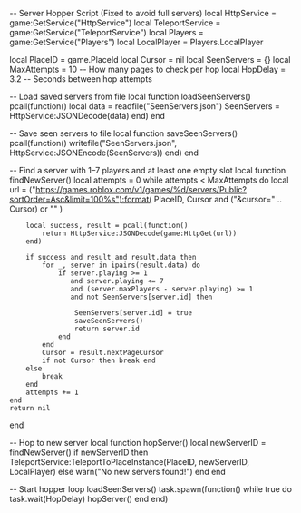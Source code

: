 -- Server Hopper Script (Fixed to avoid full servers)
local HttpService = game:GetService("HttpService")
local TeleportService = game:GetService("TeleportService")
local Players = game:GetService("Players")
local LocalPlayer = Players.LocalPlayer

local PlaceID = game.PlaceId
local Cursor = nil
local SeenServers = {}
local MaxAttempts = 10  -- How many pages to check per hop
local HopDelay = 3.2    -- Seconds between hop attempts

-- Load saved servers from file
local function loadSeenServers()
    pcall(function()
        local data = readfile("SeenServers.json")
        SeenServers = HttpService:JSONDecode(data)
    end)
end

-- Save seen servers to file
local function saveSeenServers()
    pcall(function()
        writefile("SeenServers.json", HttpService:JSONEncode(SeenServers))
    end)
end

-- Find a server with 1–7 players and at least one empty slot
local function findNewServer()
    local attempts = 0
    while attempts < MaxAttempts do
        local url = ("https://games.roblox.com/v1/games/%d/servers/Public?sortOrder=Asc&limit=100%s"):format(
            PlaceID,
            Cursor and ("&cursor=" .. Cursor) or ""
        )

        local success, result = pcall(function()
            return HttpService:JSONDecode(game:HttpGet(url))
        end)

        if success and result and result.data then
            for _, server in ipairs(result.data) do
                if server.playing >= 1 
                   and server.playing <= 7 
                   and (server.maxPlayers - server.playing) >= 1
                   and not SeenServers[server.id] then

                    SeenServers[server.id] = true
                    saveSeenServers()
                    return server.id
                end
            end
            Cursor = result.nextPageCursor
            if not Cursor then break end
        else
            break
        end
        attempts += 1
    end
    return nil
end

-- Hop to new server
local function hopServer()
    local newServerID = findNewServer()
    if newServerID then
        TeleportService:TeleportToPlaceInstance(PlaceID, newServerID, LocalPlayer)
    else
        warn("No new servers found!")
    end
end

-- Start hopper loop
loadSeenServers()
task.spawn(function()
    while true do
        task.wait(HopDelay)
        hopServer()
    end
end)
